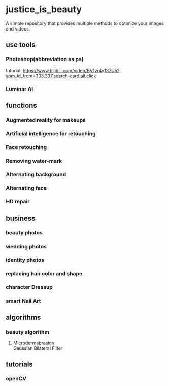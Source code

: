 # justice_is_beauty
A simple repository that provides multiple methods to optimize your images and videos.
## use tools
### Photoshop(abbreviation as ps)
tutorial: https://www.bilibili.com/video/BV1yr4y137U5?spm_id_from=333.337.search-card.all.click
### Luminar AI
## functions
### Augmented reality for makeups
### Artificial intelligence for retouching
### Face retouching
### Removing water-mark
### Alternating background
### Alternating face
### HD repair
## business
### beauty photos
### wedding photos
### identity photos
### replacing hair color and shape
### character Dressup
### smart Nail Art
## algorithms
### beauty algorithm
1. Microdermabrasion  
Gaussian Bilateral Filter
## tutorials
### openCV
